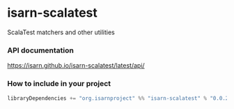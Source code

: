 # isarn-scalatest
ScalaTest matchers and other utilities

### API documentation
https://isarn.github.io/isarn-scalatest/latest/api/

### How to include in your project

``` scala
libraryDependencies += "org.isarnproject" %% "isarn-scalatest" % "0.0.2"
```
